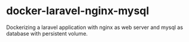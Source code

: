 # docker-laravel-nginx-mysql
Dockerizing a laravel application with nginx as web server and mysql as database with persistent volume.
